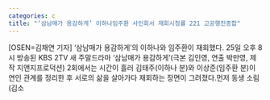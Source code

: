 ```yaml
---
categories: c
title: "‘삼남매가 용감하게’ 이하나임주환 사인회서 재회시청률 221 고공행진종합"
---
```

[OSEN=김채연 기자] ‘삼남매가 용감하게’의 이하나와 임주환이 재회했다. 25일 오후 8시 방송된 KBS 2TV 새 주말드라마 ‘삼남매가 용감하게’(극본 김인영, 연출 박만영, 제작 지앤지프로덕션) 2회에서는 시간이 흘러 김태주(이하나 분)와 이상준(임주환 분)이 연인 관계를 정리한 후 서로의 삶을 살아가다 재회하는 장면이 그려졌다.먼저 동생 소림(김소